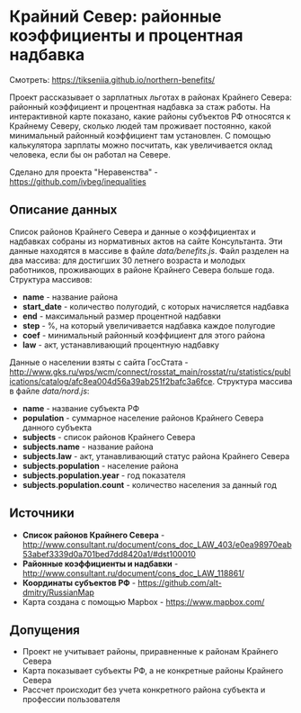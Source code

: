 # Крайний Север: районные коэффициенты и процентная надбавка

Смотреть: https://tikseniia.github.io/northern-benefits/

Проект рассказывает о зарплатных льготах в районах Крайнего Севера: районный коэффициент и процентная надбавка за стаж работы. На интерактивной карте показано, какие районы субъектов РФ относятся к Крайнему Северу, сколько людей там проживает постоянно, какой минимальный районный коэффициент там установлен. С помощью калькулятора зарплаты можно посчитать, как увеличивается оклад человека, если бы он работал на Севере.

Сделано для проекта "Неравенства" - https://github.com/ivbeg/inequalities

## Описание данных

Список районов Крайнего Севера и данные о коэффициентах и надбавках собраны из нормативных актов на сайте Консультанта. Эти данные находятся в массиве в файле *data/benefits.js*. Файл разделен на два массива: для достигших 30 летнего возраста и молодых работников, проживающих в районе Крайнего Севера больше года. Структура массивов:
  * **name** - название района
  * **start_date** - количество полугодий, с которых начисляется надбавка
  * **end** - максимальный размер процентной надбавки
  * **step** - %, на который увеличивается надбавка каждое полугодие
  * **coef** - минимальный районный коэффициент для этого района
  * **law** - акт, устанавливающий процентную надбавку
  
Данные о населении взяты с сайта ГосСтата - http://www.gks.ru/wps/wcm/connect/rosstat_main/rosstat/ru/statistics/publications/catalog/afc8ea004d56a39ab251f2bafc3a6fce. Структура массива в файле *data/nord.js*:
  * **name** - название субъекта РФ
  * **population** - суммарное население районов Крайнего Севера данного субъекта
  * **subjects** - список районов Крайнего Севера
  * **subjects.name** - название района
  * **subjects.law** - акт, утанавливающий статус района Крайнего Севера
  * **subjects.population** - население района
  * **subjects.population.year** - год показателя
  * **subjects.population.count** - количество населения за данный год

## Источники
  * **Список районов Крайнего Севера** - http://www.consultant.ru/document/cons_doc_LAW_403/e0ea98970eab53abef3339d0a701bed7dd8420a1/#dst100010
  * **Районные коэффициенты и надбавки** - http://www.consultant.ru/document/cons_doc_LAW_118861/
  * **Координаты субъектов РФ** - https://github.com/alt-dmitry/RussianMap
  * Карта создана с помощью Mapbox - https://www.mapbox.com/

## Допущения
  * Проект не учитывает районы, приравненные к районам Крайнего Севера
  * Карта показывает субъекты РФ, а не конкретные районы Крайнего Севера
  * Рассчет происходит без учета конкретного района субъекта и профессии пользователя
